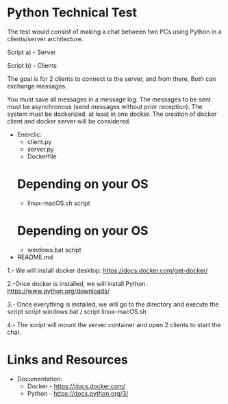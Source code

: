 # Python Technical Test

The test would consist of making a chat between two PCs using Python in a clients/server architecture.

Script a) - Server

Script b) - Clients

The goal is for 2 clients to connect to the server, and from there,
Both can exchange messages.

You must save all messages in a message log.
The messages to be sent must be asynchronous (send messages without prior reception).
The system must be dockerized, at least in one docker.
The creation of docker client and docker server will be considered.

- Enerclic:
   - client.py
   - server.py
   - Dockerfile
   # Depending on your OS
   - linux-macOS.sh script
   # Depending on your OS
   - windows.bat script
- README.md
  
1.- We will install docker desktop:
     https://docs.docker.com/get-docker/

2.-Once docker is installed, we will install Python.
     https://www.python.org/downloads/

3.- Once everything is installed, we will go to the directory and execute the script
     script windows.bat / script linux-macOS.sh

4.- The script will mount the server container and open 2 clients to start the chat.


# Links and Resources

- Documentation:
   - Docker - https://docs.docker.com/
   - Python - https://docs.python.org/3/

